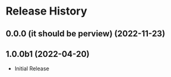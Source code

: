 # Release History

## 0.0.0 (it should be perview) (2022-11-23)



## 1.0.0b1 (2022-04-20)

* Initial Release
